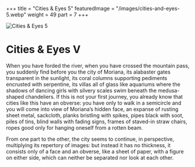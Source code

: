 +++
title = "Cities & Eyes 5"
featuredImage = "/images/cities-and-eyes-5.webp"
weight = 49
part = 7
+++

![Cities & Eyes 5](/images/cities-and-eyes-5.webp)

# Cities & Eyes V

When you have forded the river, when you have crossed the mountain pass, you suddenly find before you the city of Moriana, its alabaster gates transparent in the sunlight, its coral columns supporting pediments encrusted with serpentine, its villas all of glass like aquariums where the shadows of dancing girls with silvery scales swim beneath the medusa-shaped chandeliers. If this is not your first journey, you already know that cities like this have an obverse: you have only to walk in a semicircle and you will come into view of Moriana’s hidden face, an expanse of rusting sheet metal, sackcloth, planks bristling with spikes, pipes black with soot, piles of tins, blind walls with fading signs, frames of staved-in straw chairs, ropes good only for hanging oneself from a rotten beam.

From one part to the other, the city seems to continue, in perspective, multiplying its repertory of images: but instead it has no thickness, it consists only of a face and an obverse, like a sheet of paper, with a figure on either side, which can neither be separated nor look at each other.